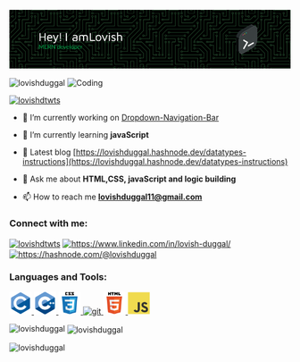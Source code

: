 ![MasterHead](./github-header-image.png)
<!-- <h1 align="center">Hi 👋, I'm Lovish Duggal</h1> -->
<!-- <h3 align="center">Learning DSA & MERN | #LearnInPublic | Open Source Enthusiastic | Blogs & Threadsionate</h3> -->
<img align="right" alt="Coding" width="400" src="https://media.tenor.com/GfSX-u7VGM4AAAAC/coding.gif">

<p align="left"> <img src="https://komarev.com/ghpvc/?username=lovishduggal&label=Profile%20views&color=0e75b6&style=flat" alt="lovishduggal" /> </p>

<p align="left"> <a href="https://twitter.com/lovishdtwts" target="blank"><img src="https://img.shields.io/twitter/follow/lovishdtwts?logo=twitter&style=for-the-badge" alt="lovishdtwts" /></a> </p>

- 🔭 I’m currently working on [Dropdown-Navigation-Bar](https://coruscating-crostata-11ae0d.netlify.app/)

- 🌱 I’m currently learning **javaScript**

- 📝 Latest blog [https://lovishduggal.hashnode.dev/datatypes-instructions](https://lovishduggal.hashnode.dev/datatypes-instructions)

- 💬 Ask me about **HTML,CSS, javaScript and logic building**

- 📫 How to reach me **lovishduggal11@gmail.com**

<h3 align="left">Connect with me:</h3>
<p align="left">
<a href="https://twitter.com/lovishdtwts" target="blank"><img align="center" src="https://raw.githubusercontent.com/rahuldkjain/github-profile-readme-generator/master/src/images/icons/Social/twitter.svg" alt="lovishdtwts" height="30" width="40" /></a>
<a href="https://www.linkedin.com/in/lovish-duggal/" target="blank"><img align="center" src="https://raw.githubusercontent.com/rahuldkjain/github-profile-readme-generator/master/src/images/icons/Social/linked-in-alt.svg" alt="https://www.linkedin.com/in/lovish-duggal/" height="30" width="40" /></a>
<a href="https://hashnode.com/@lovishduggal" target="blank"><img align="center" src="https://raw.githubusercontent.com/rahuldkjain/github-profile-readme-generator/master/src/images/icons/Social/hashnode.svg" alt="https://hashnode.com/@lovishduggal" height="30" width="40" /></a>
</p>

<h3 align="left">Languages and Tools:</h3>
<p align="left"> <a href="https://www.cprogramming.com/" target="_blank" rel="noreferrer"> <img src="https://raw.githubusercontent.com/devicons/devicon/master/icons/c/c-original.svg" alt="c" width="40" height="40"/> </a> <a href="https://www.w3schools.com/cpp/" target="_blank" rel="noreferrer"> <img src="https://raw.githubusercontent.com/devicons/devicon/master/icons/cplusplus/cplusplus-original.svg" alt="cplusplus" width="40" height="40"/> </a> <a href="https://www.w3schools.com/css/" target="_blank" rel="noreferrer"> <img src="https://raw.githubusercontent.com/devicons/devicon/master/icons/css3/css3-original-wordmark.svg" alt="css3" width="40" height="40"/> </a> <a href="https://git-scm.com/" target="_blank" rel="noreferrer"> <img src="https://www.vectorlogo.zone/logos/git-scm/git-scm-icon.svg" alt="git" width="40" height="40"/> </a> <a href="https://www.w3.org/html/" target="_blank" rel="noreferrer"> <img src="https://raw.githubusercontent.com/devicons/devicon/master/icons/html5/html5-original-wordmark.svg" alt="html5" width="40" height="40"/> </a> <a href="https://developer.mozilla.org/en-US/docs/Web/JavaScript" target="_blank" rel="noreferrer"> <img src="https://raw.githubusercontent.com/devicons/devicon/master/icons/javascript/javascript-original.svg" alt="javascript" width="40" height="40"/> </a> </p>

<p><img align="left" src="https://github-readme-stats.vercel.app/api/top-langs?username=lovishduggal&show_icons=true&locale=en&layout=compact" alt="lovishduggal" /></p>

<p>&nbsp;<img align="center" src="https://github-readme-stats.vercel.app/api?username=lovishduggal&show_icons=true&locale=en" alt="lovishduggal" /></p>

<p><img align="center" src="https://github-readme-streak-stats.herokuapp.com/?user=lovishduggal&" alt="lovishduggal" /></p>
